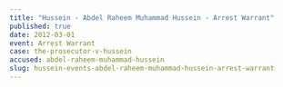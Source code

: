 ```yaml
---
title: "Hussein - Abdel Raheem Muhammad Hussein - Arrest Warrant"
published: true
date: 2012-03-01
event: Arrest Warrant
case: the-prosecutor-v-hussein
accused: abdel-raheem-muhammad-hussein
slug: hussein-events-abdel-raheem-muhammad-hussein-arrest-warrant
---
```

